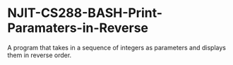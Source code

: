 # NJIT-CS288-BASH-Print-Paramaters-in-Reverse

A program that takes in a sequence of integers as parameters and displays them in reverse order.
